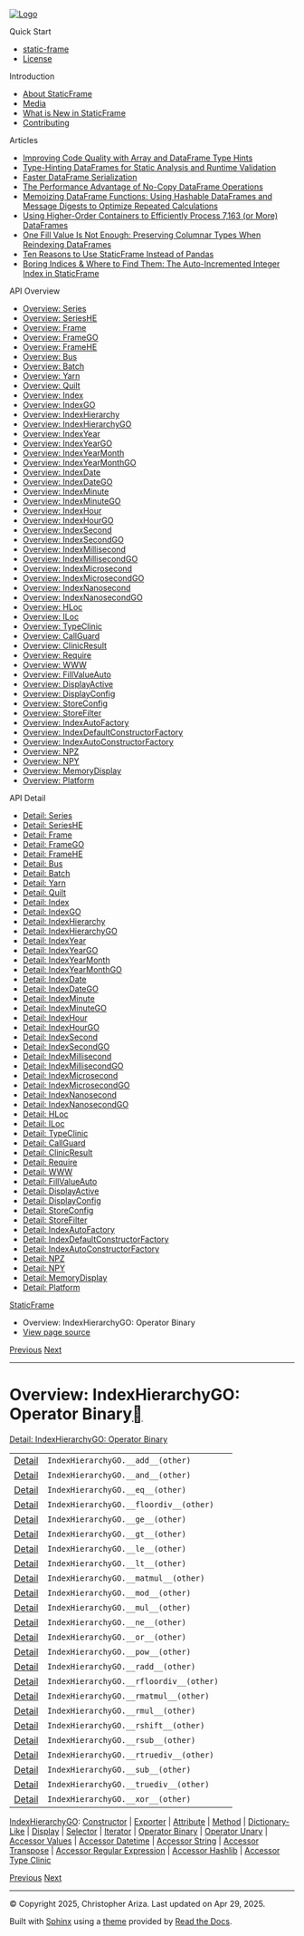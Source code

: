 [![Logo](../_static/sf-logo-web_icon-small.png)](../index.html)

Quick Start

* [static-frame](../readme.html)
* [License](../license.html)

Introduction

* [About StaticFrame](../intro.html)
* [Media](../intro.html#media)
* [What is New in StaticFrame](../new.html)
* [Contributing](../contributing.html)

Articles

* [Improving Code Quality with Array and DataFrame Type Hints](../articles/guard.html)
* [Type-Hinting DataFrames for Static Analysis and Runtime Validation](../articles/ftyping.html)
* [Faster DataFrame Serialization](../articles/serialize.html)
* [The Performance Advantage of No-Copy DataFrame Operations](../articles/no_copy.html)
* [Memoizing DataFrame Functions: Using Hashable DataFrames and Message Digests to Optimize Repeated Calculations](../articles/hash.html)
* [Using Higher-Order Containers to Efficiently Process 7,163 (or More) DataFrames](../articles/uhoc.html)
* [One Fill Value Is Not Enough: Preserving Columnar Types When Reindexing DataFrames](../articles/fill_value.html)
* [Ten Reasons to Use StaticFrame Instead of Pandas](../articles/upgrade.html)
* [Boring Indices & Where to Find Them: The Auto-Incremented Integer Index in StaticFrame](../articles/aiii.html)

API Overview

* [Overview: Series](series.html)
* [Overview: SeriesHE](series_he.html)
* [Overview: Frame](frame.html)
* [Overview: FrameGO](frame_go.html)
* [Overview: FrameHE](frame_he.html)
* [Overview: Bus](bus.html)
* [Overview: Batch](batch.html)
* [Overview: Yarn](yarn.html)
* [Overview: Quilt](quilt.html)
* [Overview: Index](index.html)
* [Overview: IndexGO](index_go.html)
* [Overview: IndexHierarchy](index_hierarchy.html)
* [Overview: IndexHierarchyGO](index_hierarchy_go.html)
* [Overview: IndexYear](index_year.html)
* [Overview: IndexYearGO](index_year_go.html)
* [Overview: IndexYearMonth](index_year_month.html)
* [Overview: IndexYearMonthGO](index_year_month_go.html)
* [Overview: IndexDate](index_date.html)
* [Overview: IndexDateGO](index_date_go.html)
* [Overview: IndexMinute](index_minute.html)
* [Overview: IndexMinuteGO](index_minute_go.html)
* [Overview: IndexHour](index_hour.html)
* [Overview: IndexHourGO](index_hour_go.html)
* [Overview: IndexSecond](index_second.html)
* [Overview: IndexSecondGO](index_second_go.html)
* [Overview: IndexMillisecond](index_millisecond.html)
* [Overview: IndexMillisecondGO](index_millisecond_go.html)
* [Overview: IndexMicrosecond](index_microsecond.html)
* [Overview: IndexMicrosecondGO](index_microsecond_go.html)
* [Overview: IndexNanosecond](index_nanosecond.html)
* [Overview: IndexNanosecondGO](index_nanosecond_go.html)
* [Overview: HLoc](hloc.html)
* [Overview: ILoc](iloc.html)
* [Overview: TypeClinic](type_clinic.html)
* [Overview: CallGuard](call_guard.html)
* [Overview: ClinicResult](clinic_result.html)
* [Overview: Require](require.html)
* [Overview: WWW](www.html)
* [Overview: FillValueAuto](fill_value_auto.html)
* [Overview: DisplayActive](display_active.html)
* [Overview: DisplayConfig](display_config.html)
* [Overview: StoreConfig](store_config.html)
* [Overview: StoreFilter](store_filter.html)
* [Overview: IndexAutoFactory](index_auto_factory.html)
* [Overview: IndexDefaultConstructorFactory](index_default_constructor_factory.html)
* [Overview: IndexAutoConstructorFactory](index_auto_constructor_factory.html)
* [Overview: NPZ](npz.html)
* [Overview: NPY](npy.html)
* [Overview: MemoryDisplay](memory_display.html)
* [Overview: Platform](platform.html)

API Detail

* [Detail: Series](../api_detail/series.html)
* [Detail: SeriesHE](../api_detail/series_he.html)
* [Detail: Frame](../api_detail/frame.html)
* [Detail: FrameGO](../api_detail/frame_go.html)
* [Detail: FrameHE](../api_detail/frame_he.html)
* [Detail: Bus](../api_detail/bus.html)
* [Detail: Batch](../api_detail/batch.html)
* [Detail: Yarn](../api_detail/yarn.html)
* [Detail: Quilt](../api_detail/quilt.html)
* [Detail: Index](../api_detail/index.html)
* [Detail: IndexGO](../api_detail/index_go.html)
* [Detail: IndexHierarchy](../api_detail/index_hierarchy.html)
* [Detail: IndexHierarchyGO](../api_detail/index_hierarchy_go.html)
* [Detail: IndexYear](../api_detail/index_year.html)
* [Detail: IndexYearGO](../api_detail/index_year_go.html)
* [Detail: IndexYearMonth](../api_detail/index_year_month.html)
* [Detail: IndexYearMonthGO](../api_detail/index_year_month_go.html)
* [Detail: IndexDate](../api_detail/index_date.html)
* [Detail: IndexDateGO](../api_detail/index_date_go.html)
* [Detail: IndexMinute](../api_detail/index_minute.html)
* [Detail: IndexMinuteGO](../api_detail/index_minute_go.html)
* [Detail: IndexHour](../api_detail/index_hour.html)
* [Detail: IndexHourGO](../api_detail/index_hour_go.html)
* [Detail: IndexSecond](../api_detail/index_second.html)
* [Detail: IndexSecondGO](../api_detail/index_second_go.html)
* [Detail: IndexMillisecond](../api_detail/index_millisecond.html)
* [Detail: IndexMillisecondGO](../api_detail/index_millisecond_go.html)
* [Detail: IndexMicrosecond](../api_detail/index_microsecond.html)
* [Detail: IndexMicrosecondGO](../api_detail/index_microsecond_go.html)
* [Detail: IndexNanosecond](../api_detail/index_nanosecond.html)
* [Detail: IndexNanosecondGO](../api_detail/index_nanosecond_go.html)
* [Detail: HLoc](../api_detail/hloc.html)
* [Detail: ILoc](../api_detail/iloc.html)
* [Detail: TypeClinic](../api_detail/type_clinic.html)
* [Detail: CallGuard](../api_detail/call_guard.html)
* [Detail: ClinicResult](../api_detail/clinic_result.html)
* [Detail: Require](../api_detail/require.html)
* [Detail: WWW](../api_detail/www.html)
* [Detail: FillValueAuto](../api_detail/fill_value_auto.html)
* [Detail: DisplayActive](../api_detail/display_active.html)
* [Detail: DisplayConfig](../api_detail/display_config.html)
* [Detail: StoreConfig](../api_detail/store_config.html)
* [Detail: StoreFilter](../api_detail/store_filter.html)
* [Detail: IndexAutoFactory](../api_detail/index_auto_factory.html)
* [Detail: IndexDefaultConstructorFactory](../api_detail/index_default_constructor_factory.html)
* [Detail: IndexAutoConstructorFactory](../api_detail/index_auto_constructor_factory.html)
* [Detail: NPZ](../api_detail/npz.html)
* [Detail: NPY](../api_detail/npy.html)
* [Detail: MemoryDisplay](../api_detail/memory_display.html)
* [Detail: Platform](../api_detail/platform.html)

[StaticFrame](../index.html)

* Overview: IndexHierarchyGO: Operator Binary
* [View page source](../_sources/api_overview/index_hierarchy_go-operator_binary.rst.txt)

[Previous](index_hierarchy_go-iterator.html "Overview: IndexHierarchyGO: Iterator")
[Next](index_hierarchy_go-operator_unary.html "Overview: IndexHierarchyGO: Operator Unary")

---

# Overview: IndexHierarchyGO: Operator Binary[](#overview-indexhierarchygo-operator-binary "Link to this heading")

[Detail: IndexHierarchyGO: Operator Binary](../api_detail/index_hierarchy_go-operator_binary.html#api-detail-indexhierarchygo-operator-binary)

|  |  |  |
| --- | --- | --- |
| [Detail](../api_detail/index_hierarchy_go-operator_binary.html#api-sig-indexhierarchygo-add) | `IndexHierarchyGO.__add__(other)` |  |
| [Detail](../api_detail/index_hierarchy_go-operator_binary.html#api-sig-indexhierarchygo-and) | `IndexHierarchyGO.__and__(other)` |  |
| [Detail](../api_detail/index_hierarchy_go-operator_binary.html#api-sig-indexhierarchygo-eq) | `IndexHierarchyGO.__eq__(other)` |  |
| [Detail](../api_detail/index_hierarchy_go-operator_binary.html#api-sig-indexhierarchygo-floordiv) | `IndexHierarchyGO.__floordiv__(other)` |  |
| [Detail](../api_detail/index_hierarchy_go-operator_binary.html#api-sig-indexhierarchygo-ge) | `IndexHierarchyGO.__ge__(other)` |  |
| [Detail](../api_detail/index_hierarchy_go-operator_binary.html#api-sig-indexhierarchygo-gt) | `IndexHierarchyGO.__gt__(other)` |  |
| [Detail](../api_detail/index_hierarchy_go-operator_binary.html#api-sig-indexhierarchygo-le) | `IndexHierarchyGO.__le__(other)` |  |
| [Detail](../api_detail/index_hierarchy_go-operator_binary.html#api-sig-indexhierarchygo-lt) | `IndexHierarchyGO.__lt__(other)` |  |
| [Detail](../api_detail/index_hierarchy_go-operator_binary.html#api-sig-indexhierarchygo-matmul) | `IndexHierarchyGO.__matmul__(other)` |  |
| [Detail](../api_detail/index_hierarchy_go-operator_binary.html#api-sig-indexhierarchygo-mod) | `IndexHierarchyGO.__mod__(other)` |  |
| [Detail](../api_detail/index_hierarchy_go-operator_binary.html#api-sig-indexhierarchygo-mul) | `IndexHierarchyGO.__mul__(other)` |  |
| [Detail](../api_detail/index_hierarchy_go-operator_binary.html#api-sig-indexhierarchygo-ne) | `IndexHierarchyGO.__ne__(other)` |  |
| [Detail](../api_detail/index_hierarchy_go-operator_binary.html#api-sig-indexhierarchygo-or) | `IndexHierarchyGO.__or__(other)` |  |
| [Detail](../api_detail/index_hierarchy_go-operator_binary.html#api-sig-indexhierarchygo-pow) | `IndexHierarchyGO.__pow__(other)` |  |
| [Detail](../api_detail/index_hierarchy_go-operator_binary.html#api-sig-indexhierarchygo-radd) | `IndexHierarchyGO.__radd__(other)` |  |
| [Detail](../api_detail/index_hierarchy_go-operator_binary.html#api-sig-indexhierarchygo-rfloordiv) | `IndexHierarchyGO.__rfloordiv__(other)` |  |
| [Detail](../api_detail/index_hierarchy_go-operator_binary.html#api-sig-indexhierarchygo-rmatmul) | `IndexHierarchyGO.__rmatmul__(other)` |  |
| [Detail](../api_detail/index_hierarchy_go-operator_binary.html#api-sig-indexhierarchygo-rmul) | `IndexHierarchyGO.__rmul__(other)` |  |
| [Detail](../api_detail/index_hierarchy_go-operator_binary.html#api-sig-indexhierarchygo-rshift) | `IndexHierarchyGO.__rshift__(other)` |  |
| [Detail](../api_detail/index_hierarchy_go-operator_binary.html#api-sig-indexhierarchygo-rsub) | `IndexHierarchyGO.__rsub__(other)` |  |
| [Detail](../api_detail/index_hierarchy_go-operator_binary.html#api-sig-indexhierarchygo-rtruediv) | `IndexHierarchyGO.__rtruediv__(other)` |  |
| [Detail](../api_detail/index_hierarchy_go-operator_binary.html#api-sig-indexhierarchygo-sub) | `IndexHierarchyGO.__sub__(other)` |  |
| [Detail](../api_detail/index_hierarchy_go-operator_binary.html#api-sig-indexhierarchygo-truediv) | `IndexHierarchyGO.__truediv__(other)` |  |
| [Detail](../api_detail/index_hierarchy_go-operator_binary.html#api-sig-indexhierarchygo-xor) | `IndexHierarchyGO.__xor__(other)` |  |

[IndexHierarchyGO](index_hierarchy_go.html#api-overview-indexhierarchygo): [Constructor](index_hierarchy_go-constructor.html#api-overview-indexhierarchygo-constructor) | [Exporter](index_hierarchy_go-exporter.html#api-overview-indexhierarchygo-exporter) | [Attribute](index_hierarchy_go-attribute.html#api-overview-indexhierarchygo-attribute) | [Method](index_hierarchy_go-method.html#api-overview-indexhierarchygo-method) | [Dictionary-Like](index_hierarchy_go-dictionary_like.html#api-overview-indexhierarchygo-dictionary-like) | [Display](index_hierarchy_go-display.html#api-overview-indexhierarchygo-display) | [Selector](index_hierarchy_go-selector.html#api-overview-indexhierarchygo-selector) | [Iterator](index_hierarchy_go-iterator.html#api-overview-indexhierarchygo-iterator) | [Operator Binary](#api-overview-indexhierarchygo-operator-binary) | [Operator Unary](index_hierarchy_go-operator_unary.html#api-overview-indexhierarchygo-operator-unary) | [Accessor Values](index_hierarchy_go-accessor_values.html#api-overview-indexhierarchygo-accessor-values) | [Accessor Datetime](index_hierarchy_go-accessor_datetime.html#api-overview-indexhierarchygo-accessor-datetime) | [Accessor String](index_hierarchy_go-accessor_string.html#api-overview-indexhierarchygo-accessor-string) | [Accessor Transpose](index_hierarchy_go-accessor_transpose.html#api-overview-indexhierarchygo-accessor-transpose) | [Accessor Regular Expression](index_hierarchy_go-accessor_regular_expression.html#api-overview-indexhierarchygo-accessor-regular-expression) | [Accessor Hashlib](index_hierarchy_go-accessor_hashlib.html#api-overview-indexhierarchygo-accessor-hashlib) | [Accessor Type Clinic](index_hierarchy_go-accessor_type_clinic.html#api-overview-indexhierarchygo-accessor-type-clinic)

[Previous](index_hierarchy_go-iterator.html "Overview: IndexHierarchyGO: Iterator")
[Next](index_hierarchy_go-operator_unary.html "Overview: IndexHierarchyGO: Operator Unary")

---

© Copyright 2025, Christopher Ariza.
Last updated on Apr 29, 2025.

Built with [Sphinx](https://www.sphinx-doc.org/) using a
[theme](https://github.com/readthedocs/sphinx_rtd_theme)
provided by [Read the Docs](https://readthedocs.org).